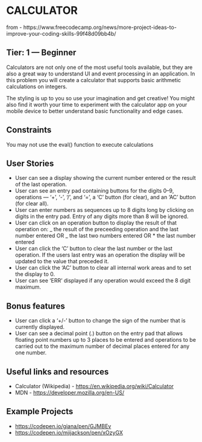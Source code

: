 # CALCULATOR
<p>from - https://www.freecodecamp.org/news/more-project-ideas-to-improve-your-coding-skills-99f48d09bb4b/</p>

## Tier: 1 — Beginner
Calculators are not only one of the most useful tools available, but they are also a great way to understand UI and event processing in an application. In this problem you will create a calculator that supports basic arithmetic calculations on integers.

The styling is up to you so use your imagination and get creative! You might also find it worth your time to experiment with the calculator app on your mobile device to better understand basic functionality and edge cases.

## Constraints
You may not use the eval() function to execute calculations

## User Stories
* User can see a display showing the current number entered or the result of the last operation.
* User can see an entry pad containing buttons for the digits 0–9, operations — ‘+’, ‘-’, ‘/’, and ‘=’, a ‘C’ button (for clear), and an ‘AC’ button (for clear all).
* User can enter numbers as sequences up to 8 digits long by clicking on digits in the entry pad. Entry of any digits more than 8 will be ignored.
* User can click on an operation button to display the result of that operation on: _ the result of the preceeding operation and the last number entered OR _ the last two numbers entered OR * the last number entered
* User can click the ‘C’ button to clear the last number or the last operation. If the users last entry was an operation the display will be updated to the value that preceded it.
* User can click the ‘AC’ button to clear all internal work areas and to set the display to 0.
* User can see ‘ERR’ displayed if any operation would exceed the 8 digit maximum.

## Bonus features
* User can click a ‘+/-’ button to change the sign of the number that is currently displayed.
* User can see a decimal point (.) button on the entry pad that allows floating point numbers up to 3 places to be entered and operations to be carried out to the maximum number of decimal places entered for any one number.

## Useful links and resources
* Calculator (Wikipedia) - https://en.wikipedia.org/wiki/Calculator
* MDN - https://developer.mozilla.org/en-US/

## Example Projects
* https://codepen.io/giana/pen/GJMBEv
* https://codepen.io/mjijackson/pen/xOzyGX
